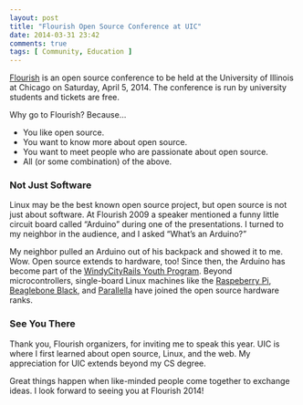 ```yaml
---
layout: post
title: "Flourish Open Source Conference at UIC"
date: 2014-03-31 23:42
comments: true
tags: [ Community, Education ]
---
```

[Flourish](http://flourishconf.com) is an open source conference to be held at the University of Illinois at Chicago on Saturday, April 5, 2014. The conference is run by university students and tickets are free.

Why go to Flourish? Because...

<!--more-->

* You like open source.
* You want to know more about open source.
* You want to meet people who are passionate about open source.
* All (or some combination) of the above.

### Not Just Software
Linux may be the best known open source project, but open source is not just about software. At Flourish 2009 a speaker mentioned a funny little circuit board called “Arduino” during one of the presentations. I turned to my neighbor in the audience, and I asked “What’s an Arduino?”

My neighbor pulled an Arduino out of his backpack and showed it to me. Wow. Open source extends to hardware, too! Since then, the Arduino has become part of the [WindyCityRails Youth Program](http://www.windycityrails.org/youth/). Beyond microcontrollers, single-board Linux machines like the [Raspeberry Pi](/blog/2012/12/03/ruby-on-raspberry-pi/), [Beaglebone Black](/blog/2014/01/02/beaglebone-black-ubuntu-part-1/), and [Parallella](/blog/2013/06/22/preparing-for-parallella-64-cores-installing-go-on-mac-os-x/) have joined the open source hardware ranks.

### See You There
Thank you, Flourish organizers, for inviting me to speak this year. UIC is where I first learned about open source, Linux, and the web. My appreciation for UIC extends beyond my CS degree.

Great things happen when like-minded people come together to exchange ideas. I look forward to seeing you at Flourish 2014!

